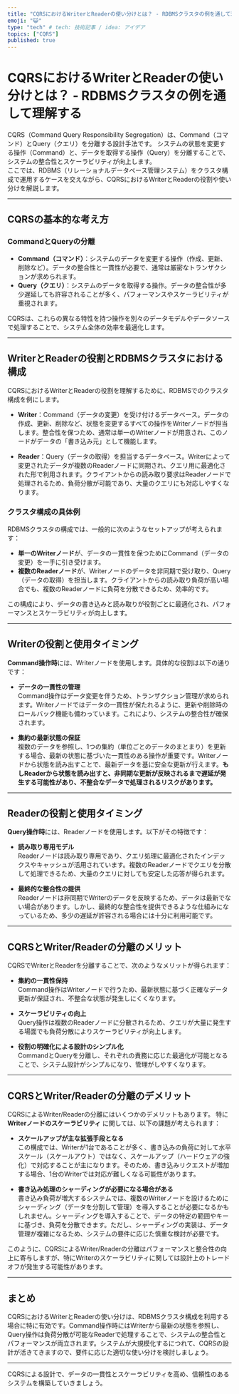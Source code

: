 ```yaml
---
title: "CQRSにおけるWriterとReaderの使い分けとは？ - RDBMSクラスタの例を通して理解する"
emoji: "😺"
type: "tech" # tech: 技術記事 / idea: アイデア
topics: ["CQRS"]
published: true
---
```


# CQRSにおけるWriterとReaderの使い分けとは？ - RDBMSクラスタの例を通して理解する

CQRS（Command Query Responsibility Segregation）は、Command（コマンド）とQuery（クエリ）を分離する設計手法です。
システムの状態を変更する操作（Command）と、データを取得する操作（Query）を分離することで、システムの整合性とスケーラビリティが向上します。  
ここでは、RDBMS（リレーショナルデータベース管理システム）をクラスタ構成で運用するケースを交えながら、CQRSにおけるWriterとReaderの役割や使い分けを解説します。

---

## CQRSの基本的な考え方

### CommandとQueryの分離
- **Command（コマンド）**：システムのデータを変更する操作（作成、更新、削除など）。データの整合性と一貫性が必要で、通常は厳密なトランザクションが求められます。
- **Query（クエリ）**：システムのデータを取得する操作。データの整合性が多少遅延しても許容されることが多く、パフォーマンスやスケーラビリティが重視されます。

CQRSは、これらの異なる特性を持つ操作を別々のデータモデルやデータソースで処理することで、システム全体の効率を最適化します。

---

## WriterとReaderの役割とRDBMSクラスタにおける構成

CQRSにおけるWriterとReaderの役割を理解するために、RDBMSでのクラスタ構成を例にします。

- **Writer**：Command（データの変更）を受け付けるデータベース。データの作成、更新、削除など、状態を変更するすべての操作をWriterノードが担当します。整合性を保つため、通常は単一のWriterノードが用意され、このノードがデータの「書き込み元」として機能します。
  
- **Reader**：Query（データの取得）を担当するデータベース。Writerによって変更されたデータが複数のReaderノードに同期され、クエリ用に最適化された形で利用されます。クライアントからの読み取り要求はReaderノードで処理されるため、負荷分散が可能であり、大量のクエリにも対応しやすくなります。

### クラスタ構成の具体例
RDBMSクラスタの構成では、一般的に次のようなセットアップが考えられます：

- **単一のWriterノード**が、データの一貫性を保つためにCommand（データの変更）を一手に引き受けます。
- **複数のReaderノード**が、Writerノードのデータを非同期で受け取り、Query（データの取得）を担当します。クライアントからの読み取り負荷が高い場合でも、複数のReaderノードに負荷を分散できるため、効率的です。

この構成により、データの書き込みと読み取りが役割ごとに最適化され、パフォーマンスとスケーラビリティが向上します。

---

## Writerの役割と使用タイミング

**Command操作時**には、Writerノードを使用します。具体的な役割は以下の通りです：

- **データの一貫性の管理**  
  Command操作はデータ変更を伴うため、トランザクション管理が求められます。Writerノードではデータの一貫性が保たれるように、更新や削除時のロールバック機能も備わっています。これにより、システムの整合性が確保されます。

- **集約の最新状態の保証**  
  複数のデータを参照し、1つの集約（単位ごとのデータのまとまり）を更新する場合、最新の状態に基づいた一貫性のある操作が重要です。Writerノードから状態を読み出すことで、最新データを基に安全な更新が行えます。**もしReaderから状態を読み出すと、非同期な更新が反映されるまで遅延が発生する可能性があり、不整合なデータで処理されるリスクがあります。**

---

## Readerの役割と使用タイミング

**Query操作時**には、Readerノードを使用します。以下がその特徴です：

- **読み取り専用モデル**  
  Readerノードは読み取り専用であり、クエリ処理に最適化されたインデックスやキャッシュが活用されています。複数のReaderノードでクエリを分散して処理できるため、大量のクエリに対しても安定した応答が得られます。

- **最終的な整合性の提供**  
  Readerノードは非同期でWriterのデータを反映するため、データは最新でない場合があります。しかし、最終的な整合性を提供できるような仕組みになっているため、多少の遅延が許容される場合には十分に利用可能です。

---

## CQRSとWriter/Readerの分離のメリット

CQRSでWriterとReaderを分離することで、次のようなメリットが得られます：

- **集約の一貫性保持**  
  Command操作はWriterノードで行うため、最新状態に基づく正確なデータ更新が保証され、不整合な状態が発生しにくくなります。

- **スケーラビリティの向上**  
  Query操作は複数のReaderノードに分散されるため、クエリが大量に発生する場面でも負荷分散によりスケーラビリティが向上します。

- **役割の明確化による設計のシンプル化**  
  CommandとQueryを分離し、それぞれの責務に応じた最適化が可能となることで、システム設計がシンプルになり、管理がしやすくなります。

---

## CQRSとWriter/Readerの分離のデメリット

CQRSによるWriter/Readerの分離にはいくつかのデメリットもあります。
特に **Writerノードのスケーラビリティ** に関しては、以下の課題が考えられます：

- **スケールアップが主な拡張手段となる**  
  この構成では、Writerが1台であることが多く、書き込みの負荷に対して水平スケール（スケールアウト）ではなく、スケールアップ（ハードウェアの強化）で対応することが主になります。そのため、書き込みリクエストが増加する場合、1台のWriterでは対応が難しくなる可能性があります。

- **書き込み処理のシャーディングが必要になる場合がある**  
  書き込み負荷が増大するシステムでは、複数のWriterノードを設けるためにシャーディング（データを分割して管理）を導入することが必要になるかもしれません。シャーディングを導入することで、データの特定の範囲やキーに基づき、負荷を分散できます。ただし、シャーディングの実装は、データ管理が複雑になるため、システムの要件に応じた慎重な検討が必要です。

このように、CQRSによるWriter/Readerの分離はパフォーマンスと整合性の向上に寄与しますが、特にWriterのスケーラビリティに関しては設計上のトレードオフが発生する可能性があります。

---

## まとめ

CQRSにおけるWriterとReaderの使い分けは、RDBMSクラスタ構成を利用する場合に特に有効です。Command操作時にはWriterから最新の状態を参照し、Query操作は負荷分散が可能なReaderで処理することで、システムの整合性とパフォーマンスが両立されます。システムが大規模化するにつれて、CQRSの設計が活きてきますので、要件に応じた適切な使い分けを検討しましょう。

---  
CQRSによる設計で、データの一貫性とスケーラビリティを高め、信頼性のあるシステムを構築していきましょう。
